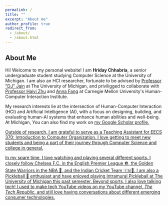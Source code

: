 ```yaml
---
permalink: /
title: ""
excerpt: "About me"
author_profile: true
redirect_from: 
  - /about/
  - /about.html
---
```


## About Me
Hi! Welcome to my personal website! I am **Hriday Chhabria**, a senior undergraduate student studying Computer Science at the University of Michigan. I am also an HCI researcher, fortunate to be advised by [Professor "DJ" Jain](https://web.eecs.umich.edu/~profdj/) at The University of Michigan, and priviligged to collaborate with [Professor Haiyi Zhu](https://haiyizhu.com/) and [Anna Fang](https://annamfang.com) at Carnegie Mellon University's Human-Computer Interaction Institute.  

My research interests lie at the intersection of Human-Computer Interaction (HCI) and Artificial Intelligence (AI), with a focus on designing, building, and evaluating human-AI systems that enhance human abilities and well-being. At Michigan, You can also find my work on <u><a href="{{author.googlescholar}}">my Google Scholar profile.

Outside of research, I am grateful to serve as a Teaching Assistant for [EECS 370: Introduction to Computer Organization](https://eecs370.github.io/). I love getting to meet new students and being a part of their journey through Computer Science and college in general.  


In my spare time, I love watching and playing several different sports. I closely follow Chelsea F.C. in the English Premier League ⚽️, the Golden State Warriors in the NBA 🏀, and the Indian Cricket Team 🇮🇳🏏. I am also a Pickleball 🥒 enthusiast and have enjoyed playing Intramural Pickleball at The University of Michigan this past semester. Beyond sports, I also love talking tech! I used to make tech YouTube videos on my YouTube channel, [*The Tech Republic*](https://www.youtube.com/thetechrepublic), and still love having conversations about different emerging consumer technologies.  



